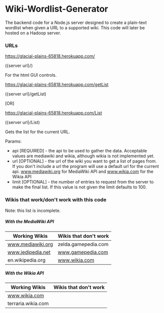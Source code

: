 # Wiki-Wordlist-Generator
The backend code for a Node.js server designed to create a plain-text wordlist when given a URL to a supported wiki. This code will later be hosted on a Hadoop server.

### URLs
https://glacial-plains-65818.herokuapp.com/

({server url}/)

For the html GUI controls.

https://glacial-plains-65818.herokuapp.com/getList

({server url}/getList)

[OR]

https://glacial-plains-65818.herokuapp.com/List

({server url}/List)

Gets the list for the current URL.

Params:
* api [REQUIRED] - the api to be used to gather the data. Acceptable values are mediawiki and wikia, although wikia is not implemented yet.
* url [OPTIONAL] - the url of the wiki you want to get a list of pages from. If you don't include a url the program will use a default url for the current api. www.mediawiki.org for MediaWiki API and www.wikia.com for the Wikia API
* limit [OPTIONAL] - the number of entries to request from the server to make the final list. If this value is not given the limit defaults to 100.

### Wikis that work/don't work with this code
Note: this list is incomplete.

##### With the MediaWiki API

|  Working Wikis    | Wikis that don't work |
| ----------------- | --------------------- |
| www.mediawiki.org | zelda.gamepedia.com   |
| www.jedipedia.net | www.gamepedia.com     |
| en.wikipedia.org  | www.wikia.com         |

##### With the Wikia API

|  Working Wikis    | Wikis that don't work |
| ----------------- | --------------------- |
| www.wikia.com |    |
| terraria.wikia.com | |
